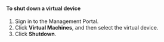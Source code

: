 #### To shut down a virtual device
1. Sign in to the Management Portal.
2. Click **Virtual Machines**, and then select the virtual device.
3. Click **Shutdown**.

<!--HONumber=Sep16_HO4-->


